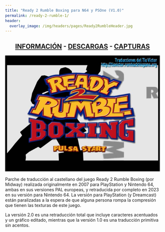 ```yaml
---
title: "Ready 2 Rumble Boxing para N64 y PSOne (V1.0)"
permalink: /ready-2-rumble-1/
header:
  overlay_image: /img/headers/pages/Ready2RumbleHeader.jpg
---
```


<h2 style="text-align: center;"><strong><a href="/ready-2-rumble-1/informacion/">INFORMACIÓN</a> - <a href="/ready-2-rumble-1/descargar/">DESCARGAS</a> - <a href="/ready-2-rumble-1/capturas/">CAPTURAS</a></strong></h2>

<p style="text-align: center;"><img src="/img/2023/01/R2R_N64_20ESP_04.jpg" /></p>

Parche de traducción al castellano del juego Ready 2 Rumble Boxing (por Midway) realizada originalmente en 2007 
para PlayStation y Nintendo 64, ambas en sus versiones PAL europeas, y retraducida por completo en 2023 en su 
versión para Nintendo 64. La versión para PlayStation (y Dreamcast) están paralizadas a la espera de que alguna 
persona rompa la compresión que tienen las texturas de este juego.

La versión 2.0 es una retraducción total que incluye caracteres acentuados y un gráfico editado, mientras que 
la versión 1.0 es una traducción primitiva sin acentos.
